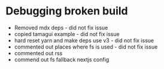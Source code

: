 # Debugging broken build

- Removed mdx deps - did not fix issue
- copied tamagui example - did not fix issue
- hard reset yarn and make deps use v3 - did not fix issue
- commented out places where fs is used - did not fix issue
- commented out rss
- commend out fs fallback nextjs config
